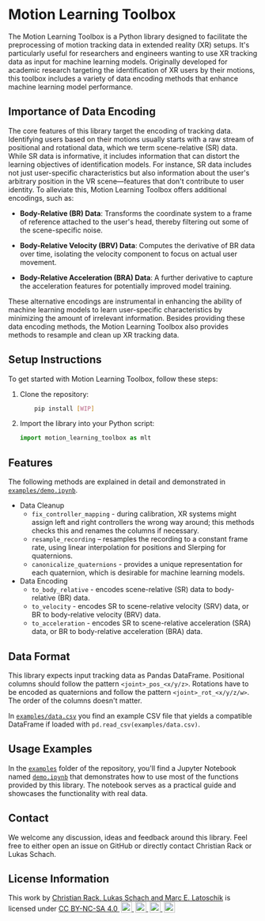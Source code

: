 # Motion Learning Toolbox

The Motion Learning Toolbox is a Python library designed to facilitate the preprocessing of motion tracking data in extended reality (XR) setups. It's particularly useful for researchers and engineers wanting to use XR tracking data as input for machine learning models. Originally developed for academic research targeting the identification of XR users by their motions, this toolbox includes a variety of data encoding methods that enhance machine learning model performance.

## Importance of Data Encoding
The core features of this library target the encoding of tracking data. Identifying users based on their motions usually starts with a raw stream of positional and rotational data, which we term scene-relative (SR) data. While SR data is informative, it includes information that can distort the learning objectives of identification models.  For instance, SR data includes not just user-specific characteristics but also information about the user's arbitrary position in the VR scene—features that don't contribute to user identity. To alleviate this, Motion Learning Toolbox offers additional encodings, such as:

- **Body-Relative (BR) Data**: Transforms the coordinate system to a frame of reference attached to the user's head, thereby filtering out some of the scene-specific noise.
  
- **Body-Relative Velocity (BRV) Data**: Computes the derivative of BR data over time, isolating the velocity component to focus on actual user movement.

- **Body-Relative Acceleration (BRA) Data**: A further derivative to capture the acceleration features for potentially improved model training.

These alternative encodings are instrumental in enhancing the ability of machine learning models to learn user-specific characteristics by minimizing the amount of irrelevant information. Besides providing these data encoding methods, the Motion Learning Toolbox also provides methods to resample and clean up XR tracking data.

## Setup Instructions
To get started with Motion Learning Toolbox, follow these steps:

1. Clone the repository:
    ```bash
        pip install [WIP]
    ```

2. Import the library into your Python script:
    ```python
    import motion_learning_toolbox as mlt
    ```

## Features

The following methods are explained in detail and demonstrated in [`examples/demo.ipynb`](examples/demo.ipynb).

- Data Cleanup
    - `fix_controller_mapping` - during calibration, XR systems might assign left and right controllers the wrong way around; this methods checks this and renames the columns if necessary.
    - `resample_recording` – resamples the recording to a constant frame rate, using linear interpolation for positions and Slerping for quaternions.
    - `canonicalize_quaternions` - provides a unique representation for each quaternion, which is desirable for machine learning models.
- Data Encoding
    - `to_body_relative` - encodes scene-relative (SR) data to body-relative (BR) data.
    - `to_velocity` - encodes SR to scene-relative velocity (SRV) data, or BR to body-relative velocity (BRV) data.
    - `to_acceleration` - encodes SR to scene-relative acceleration (SRA) data, or BR to body-relative acceleration (BRA) data.

## Data Format

This library expects input tracking data as Pandas DataFrame. Positional columns should follow the pattern `<joint>_pos_<x/y/z>`. Rotations have to be encoded as quaternions and follow the pattern `<joint>_rot_<x/y/z/w>`. The order of the columns doesn't matter.

In [`examples/data.csv`](examples/data.csv) you find an example CSV file that yields a compatible DataFrame if loaded with `pd.read_csv(examples/data.csv)`.

## Usage Examples

In the [`examples`](examples) folder of the repository, you'll find a Jupyter Notebook named [`demo.ipynb`](examples/demo.ipynb) that demonstrates how to use most of the functions provided by this library. The notebook serves as a practical guide and showcases the functionality with real data.

## Contact

We welcome any discussion, ideas and feedback around this library. Feel free to either open an issue on GitHub or directly contact Christian Rack or Lukas Schach.

## License Information

<p xmlns:cc="http://creativecommons.org/ns#">
  This work by <a rel="cc:attributionURL dct:creator" property="cc:attributionName" href="https://hci.uni-wuerzburg.de">Christian Rack, Lukas Schach and Marc E. Latoschik</a> is
  licensed under <a href="http://creativecommons.org/licenses/by-nc-sa/4.0/?ref=chooser-v1" target="_blank" rel="license noopener noreferrer" style="display:inline-block;">CC BY-NC-SA 4.0
  <img style="height:22px!important;margin-left:3px;vertical-align:text-bottom;" src="https://mirrors.creativecommons.org/presskit/icons/cc.svg?ref=chooser-v1">
  <img style="height:22px!important;margin-left:3px;vertical-align:text-bottom;" src="https://mirrors.creativecommons.org/presskit/icons/by.svg?ref=chooser-v1">
  <img style="height:22px!important;margin-left:3px;vertical-align:text-bottom;" src="https://mirrors.creativecommons.org/presskit/icons/nc.svg?ref=chooser-v1">
  <img style="height:22px!important;margin-left:3px;vertical-align:text-bottom;" src="https://mirrors.creativecommons.org/presskit/icons/sa.svg?ref=chooser-v1"></a>
</p>

